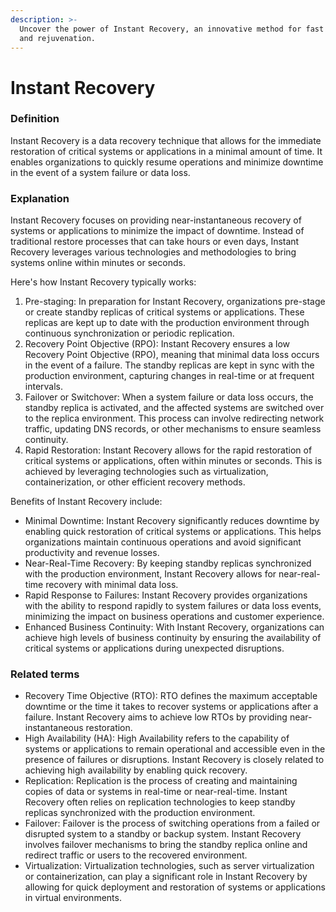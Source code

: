 ```yaml
---
description: >-
  Uncover the power of Instant Recovery, an innovative method for fast healing
  and rejuvenation.
---
```


# Instant Recovery

### Definition

Instant Recovery is a data recovery technique that allows for the immediate restoration of critical systems or applications in a minimal amount of time. It enables organizations to quickly resume operations and minimize downtime in the event of a system failure or data loss.

### Explanation

Instant Recovery focuses on providing near-instantaneous recovery of systems or applications to minimize the impact of downtime. Instead of traditional restore processes that can take hours or even days, Instant Recovery leverages various technologies and methodologies to bring systems online within minutes or seconds.

Here's how Instant Recovery typically works:

1. Pre-staging: In preparation for Instant Recovery, organizations pre-stage or create standby replicas of critical systems or applications. These replicas are kept up to date with the production environment through continuous synchronization or periodic replication.
2. Recovery Point Objective (RPO): Instant Recovery ensures a low Recovery Point Objective (RPO), meaning that minimal data loss occurs in the event of a failure. The standby replicas are kept in sync with the production environment, capturing changes in real-time or at frequent intervals.
3. Failover or Switchover: When a system failure or data loss occurs, the standby replica is activated, and the affected systems are switched over to the replica environment. This process can involve redirecting network traffic, updating DNS records, or other mechanisms to ensure seamless continuity.
4. Rapid Restoration: Instant Recovery allows for the rapid restoration of critical systems or applications, often within minutes or seconds. This is achieved by leveraging technologies such as virtualization, containerization, or other efficient recovery methods.

Benefits of Instant Recovery include:

* Minimal Downtime: Instant Recovery significantly reduces downtime by enabling quick restoration of critical systems or applications. This helps organizations maintain continuous operations and avoid significant productivity and revenue losses.
* Near-Real-Time Recovery: By keeping standby replicas synchronized with the production environment, Instant Recovery allows for near-real-time recovery with minimal data loss.
* Rapid Response to Failures: Instant Recovery provides organizations with the ability to respond rapidly to system failures or data loss events, minimizing the impact on business operations and customer experience.
* Enhanced Business Continuity: With Instant Recovery, organizations can achieve high levels of business continuity by ensuring the availability of critical systems or applications during unexpected disruptions.

### Related terms

* Recovery Time Objective (RTO): RTO defines the maximum acceptable downtime or the time it takes to recover systems or applications after a failure. Instant Recovery aims to achieve low RTOs by providing near-instantaneous restoration.
* High Availability (HA): High Availability refers to the capability of systems or applications to remain operational and accessible even in the presence of failures or disruptions. Instant Recovery is closely related to achieving high availability by enabling quick recovery.
* Replication: Replication is the process of creating and maintaining copies of data or systems in real-time or near-real-time. Instant Recovery often relies on replication technologies to keep standby replicas synchronized with the production environment.
* Failover: Failover is the process of switching operations from a failed or disrupted system to a standby or backup system. Instant Recovery involves failover mechanisms to bring the standby replica online and redirect traffic or users to the recovered environment.
* Virtualization: Virtualization technologies, such as server virtualization or containerization, can play a significant role in Instant Recovery by allowing for quick deployment and restoration of systems or applications in virtual environments.
